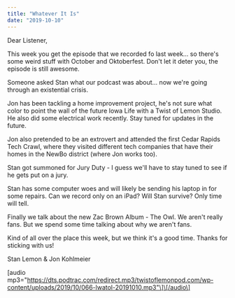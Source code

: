 ```yaml
---
title: "Whatever It Is"
date: "2019-10-10"
---
```


Dear Listener,

This week you get the episode that we recorded fo last week… so there's some weird stuff with October and Oktoberfest. Don't let it deter you, the episode is still awesome.

Someone asked Stan what our podcast was about… now we're going through an existential crisis.

Jon has been tackling a home improvement project, he's not sure what color to point the wall of the future Iowa Life with a Twist of Lemon Studio. He also did some electrical work recently. Stay tuned for updates in the future.

Jon also pretended to be an extrovert and attended the first Cedar Rapids Tech Crawl, where they visited different tech companies that have their homes in the NewBo district (where Jon works too).

Stan got summoned for Jury Duty - I guess we'll have to stay tuned to see if he gets put on a jury.

Stan has some computer woes and will likely be sending his laptop in for some repairs. Can we record only on an iPad? Will Stan survive? Only time will tell.

Finally we talk about the new Zac Brown Album - The Owl. We aren't really fans. But we spend some time talking about why we aren't fans.

Kind of all over the place this week, but we think it's a good time. Thanks for sticking with us!

Stan Lemon & Jon Kohlmeier

\[audio mp3="https://dts.podtrac.com/redirect.mp3/twistoflemonpod.com/wp-content/uploads/2019/10/066-lwatol-20191010.mp3"\]\[/audio\]
